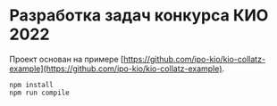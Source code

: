 # Разработка задач конкурса КИО 2022

Проект основан на примере [https://github.com/ipo-kio/kio-collatz-example](https://github.com/ipo-kio/kio-collatz-example).


```
npm install
npm run compile
```